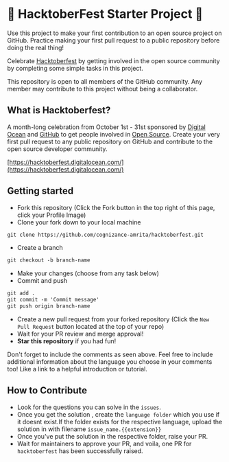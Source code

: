 # 🎃 HacktoberFest Starter Project 🎃

Use this project to make your first contribution to an open source project on GitHub. Practice making your first pull request to a public repository before doing the real thing!

Celebrate [Hacktoberfest](https://hacktoberfest.digitalocean.com/) by getting involved in the open source community by completing some simple tasks in this project.

This repository is open to all members of the GitHub community. Any member may contribute to this project without being a collaborator.

## What is Hacktoberfest?
A month-long celebration from October 1st - 31st sponsored by [Digital Ocean](https://hacktoberfest.digitalocean.com/) and [GitHub](https://github.com/blog/2433-celebrate-open-source-this-october-with-hacktoberfest) to get people involved in [Open Source](https://github.com/open-source). Create your very first pull request to any public repository on GitHub and contribute to the open source developer community.

[https://hacktoberfest.digitalocean.com/](https://hacktoberfest.digitalocean.com/)
## Getting started
* Fork this repository (Click the Fork button in the top right of this page, click your Profile Image)
* Clone your fork down to your local machine

```markdown
git clone https://github.com/cognizance-amrita/hacktoberfest.git
```

* Create a branch

```markdown
git checkout -b branch-name
```

* Make your changes (choose from any task below)
* Commit and push

```markdown
git add .
git commit -m 'Commit message'
git push origin branch-name
```

* Create a new pull request from your forked repository (Click the `New Pull Request` button located at the top of your repo)
* Wait for your PR review and merge approval!
* __Star this repository__ if you had fun!


Don't forget to include the comments as seen above. Feel free to include additional information about the language you choose in your comments too! Like a link to a helpful introduction or tutorial. 

## How to Contribute
- Look for the questions you can solve in the `issues`.
- Once you get the solution , create the `language folder` which you use if it doesnt exist.If the folder exists for the respective language, upload the solution in with filename `issue_name.{{extension}}`
- Once you've put the solution in the respective folder, raise your PR.
- Wait for maintainers to approve your PR, and voila, one PR for `hacktoberfest` has been successfully raised.
